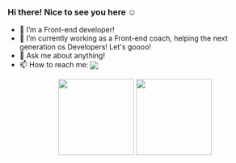 ### Hi there! Nice to see you here ☺

- 🌱 I’m a Front-end developer!
- 🔭 I’m currently working as a Front-end coach, helping the next generation os Developers! Let's goooo!
- 💬 Ask me about anything!
- 📫 How to reach me: <a href="https://www.linkedin.com/in/ricardo-cza/"> <img align="center" src="https://img.shields.io/badge/LinkedIn-0077B5?style=for-the-badge&logo=linkedin&logoColor=white"/></a>


<div align="center">
  <img align="center" height="150px" src="https://github-readme-stats.vercel.app/api?username=ricardocza&show_icons=true&theme=onedark">
  <img align="center" height="150px" src="https://github-readme-stats.vercel.app/api/top-langs/?username=ricardocza&theme=onedark&langs_count=3&layout=compact">
</div>

